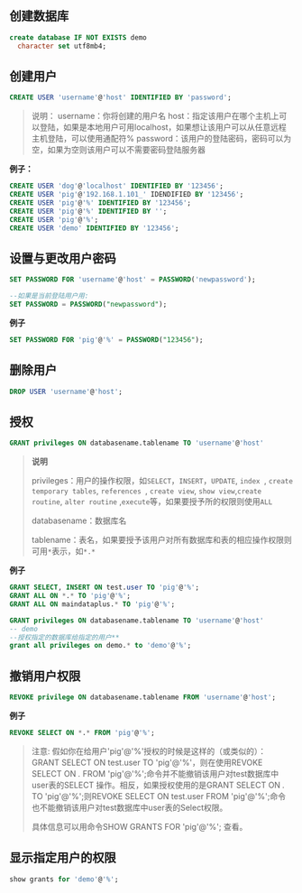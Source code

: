 ## 创建数据库

```sql
create database IF NOT EXISTS demo
  character set utf8mb4;
```

## 创建用户

```sql
CREATE USER 'username'@'host' IDENTIFIED BY 'password';
```

> 说明：
> username：你将创建的用户名
> host：指定该用户在哪个主机上可以登陆，如果是本地用户可用localhost，如果想让该用户可以从任意远程主机登陆，可以使用通配符%
> password：该用户的登陆密码，密码可以为空，如果为空则该用户可以不需要密码登陆服务器

**例子：**

```sql
CREATE USER 'dog'@'localhost' IDENTIFIED BY '123456';
CREATE USER 'pig'@'192.168.1.101_' IDENDIFIED BY '123456';
CREATE USER 'pig'@'%' IDENTIFIED BY '123456';
CREATE USER 'pig'@'%' IDENTIFIED BY '';
CREATE USER 'pig'@'%';
CREATE USER 'demo' IDENTIFIED BY '123456';
```

## 设置与更改用户密码

```sql
SET PASSWORD FOR 'username'@'host' = PASSWORD('newpassword');

--如果是当前登陆用户用:
SET PASSWORD = PASSWORD("newpassword");
```

**例子**

```sql
SET PASSWORD FOR 'pig'@'%' = PASSWORD("123456");
```

## 删除用户

```sql
DROP USER 'username'@'host';
```

## 授权

```sql
GRANT privileges ON databasename.tablename TO 'username'@'host'
```

> **说明**
>
> privileges：用户的操作权限，如`SELECT`，`INSERT`，`UPDATE`,  `index `, `create temporary tables`, `references `, `create view`, `show view`,`create routine`, `alter routine` ,`execute`等，如果要授予所的权限则使用`ALL`
>
> databasename：数据库名
>
> tablename：表名，如果要授予该用户对所有数据库和表的相应操作权限则可用`*`表示，如`*.*`

**例子**

```sql
GRANT SELECT, INSERT ON test.user TO 'pig'@'%';
GRANT ALL ON *.* TO 'pig'@'%';
GRANT ALL ON maindataplus.* TO 'pig'@'%';

GRANT privileges ON databasename.tablename TO 'username'@'host'
-- demo
--授权指定的数据库给指定的用户**
grant all privileges on demo.* to 'demo'@'%';
```

## 撤销用户权限

```sql
REVOKE privilege ON databasename.tablename FROM 'username'@'host';
```

**例子**

```sql
REVOKE SELECT ON *.* FROM 'pig'@'%';
```

> 注意:
> 假如你在给用户'pig'@'%'授权的时候是这样的（或类似的）：GRANT SELECT ON test.user TO 'pig'@'%'，则在使用REVOKE SELECT ON *.* FROM 'pig'@'%';命令并不能撤销该用户对test数据库中user表的SELECT 操作。相反，如果授权使用的是GRANT SELECT ON *.* TO 'pig'@'%';则REVOKE SELECT ON test.user FROM 'pig'@'%';命令也不能撤销该用户对test数据库中user表的Select权限。
>
> 具体信息可以用命令SHOW GRANTS FOR 'pig'@'%'; 查看。

## 显示指定用户的权限

```sql
show grants for 'demo'@'%';
```